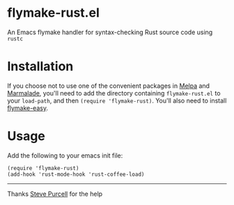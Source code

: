 flymake-rust.el
==========================

An Emacs flymake handler for syntax-checking Rust source code
using `rustc`

Installation
=============

If you choose not to use one of the convenient packages in
[Melpa][melpa] and [Marmalade][marmalade], you'll need to add the
directory containing `flymake-rust.el` to your `load-path`, and then
`(require 'flymake-rust)`. You'll also need to install
[flymake-easy](https://github.com/purcell/flymake-easy).

Usage
=====

Add the following to your emacs init file:

    (require 'flymake-rust)
    (add-hook 'rust-mode-hook 'rust-coffee-load)


[marmalade]: http://marmalade-repo.org
[melpa]: http://melpa.milkbox.net

<hr>

Thanks [Steve Purcell](https://github.com/purcell) for the help
